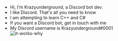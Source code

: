 - Hi, I’m Krazyunderground, a Discord bot dev.
- I like Discord. That's all you need to know
- I am attempting to learn C++ and C#
- If you want a Discord bot, get in touch with me
- My Discord username is Krazyunderground#0001<br/>
![it-works-why](https://user-images.githubusercontent.com/69207114/126820274-fead9f79-60f9-4d53-b17e-56bfd8a078ba.png)

